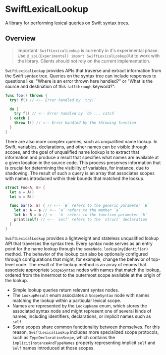 # SwiftLexicalLookup

A library for performing lexical queries on Swift syntax trees.

## Overview

> Important: `SwiftLexicalLookup` is currently in it's experimental phase. Use `@_spi(Experimental) import SwiftLexicalLookupOld` to work with the library. Clients should not rely on the current implementation.

`SwiftLexicalLookup` provides APIs that traverse and extract information from the Swift syntax tree. Queries on the syntax tree can include responses to questions like: "Where is an error thrown here handled?" or "What is the source and destination of this `fallthrough` keyword?".

```swift
func foo() throws {
  try! f() // <-- Error handled by `try!`

  do {
    try f() // <-- Error handled by `do ... catch`
  } catch {
    throw f() // <-- Error handled by the throwing function
  }
}
```

There are also more complex queries, such as unqualified name lookup. In Swift, variables, declarations, and other names can be visible through scopes, and the goal of unqualified name lookup is to extract that information and produce a result that specifies what names are available at a given location in the source code. This process preserves information that is crucial for determining the visibility of variables, for instance, due to shadowing. The result of such a query is an array that associates scopes with names introduced within their bounds that matched the lookup.

```swift
struct Foo<A, B> {
  let a = A()
  let b = B()

  func bar(b: B) { // <-- `B` refers to the generic parameter `B`
    let a: A = a // <-- `a` refers to the member `a`
    let b: B = b // <-- `b` refers to the function parameter `b`
    print(self) // <-- `self` refers to the `struct` declaration
  }
}
```

`SwiftLexicalLookup` provides a lightweight and stateless unqualified lookup API that traverses the syntax tree. Every syntax node serves as an entry point for the name lookup through the `someNode.lookup(myIdentifier)` method. The behavior of the lookup can also be optionally configured through configurations that might, for example, change the behavior of top-level code. The result of the lookup method is an array of enums that associate appropriate `ScopeSyntax` nodes with names that match the lookup, ordered from the innermost to the outermost scope available at the origin of the lookup.

* Simple lookup queries return relevant syntax nodes.
* The `LookupResult` enum associates a `ScopeSyntax` node with names matching the lookup within a particular lexical scope.
* Names are represented by the `LookupName` enum, which stores the associated syntax node and might represent one of several kinds of names, including identifiers, declarations, or implicit names such as `self`.
* Some scopes share common functionality between themselves. For this reason, `SwiftLexicalLookup` includes more specialized scope protocols, such as `TypeDeclarationScope`, which contains the `implicitInstanceAndTypeNames` property representing implicit `self` and `Self` names introduced at those scopes.

